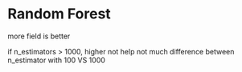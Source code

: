 # Random Forest
more field is better

if n_estimators > 1000, higher not help
not much difference between n_estimator with 100 VS 1000











